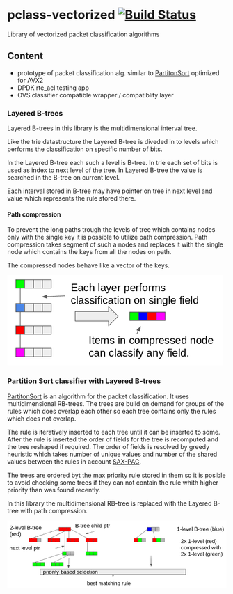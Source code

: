 # pclass-vectorized [![Build Status](https://travis-ci.org/Nic30/pclass-vectorized.svg?branch=master)](https://travis-ci.org/Nic30/pclass-vectorized)
Library of vectorized packet classification algorithms


## Content

* prototype of packet classification alg. similar to [PartitonSort](https://github.com/sorrachai/PartitonSort) optimized for AVX2
* DPDK rte_acl testing app
* OVS classifier compatible wrapper / compatiblity layer


### Layered B-trees
Layered B-trees in this library is the multidimensional interval tree. 

Like the trie datastructure the Layered B-tree is diveded in to levels which performs the classification on specific number of bits.

In the Layered B-tree each such a level is B-tree. In trie each set of bits is used as index to next level of the tree. In Layered B-tree the value is searched in the B-tree on current level.

Each interval stored in B-tree may have pointer on tree in next level and value which represents the rule stored there.

#### Path compression
To prevent the long paths trough the levels of tree which contains nodes only with the single key it is possible to utilize path compression. Path compression takes segment of such a nodes and replaces it with the single node which contains the keys from all the nodes on path. 

The compressed nodes behave like a vector of the keys.

![Tree path compression](/doc/tree_path_compression.png)


### Partition Sort classifier with Layered B-trees

[PartitonSort](https://github.com/sorrachai/PartitonSort) is an algorithm for the packet classification. It uses multidimensional RB-trees. The trees are build on demand for groups of the rules which does overlap each other so each tree contains only the rules which does not overlap.

The rule is iteratively inserted to each tree until it can be inserted to some. After the rule is inserted the order of fields for the tree is recomputed and the tree reshaped if required. The order of fields is resolved by greedy heuristic which takes number of unique values and number of the shared values between the rules in account [SAX-PAC](https://dl.acm.org/citation.cfm?id=2626294).

The trees are ordered byt the max priority rule stored in them so it is posible to avoid checking some trees if they can not contain the rule whith higher priority than was found recently.

In this library the multidimensional RB-tree is replaced with the Layered B-tree with path compression.

![Layered B-trees](/doc/partition_srot_with_layered_b-tree.png)
